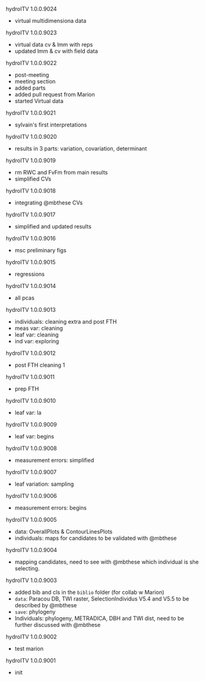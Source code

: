 hydroITV 1.0.0.9024
* virtual multidimensiona data

hydroITV 1.0.0.9023
* virtual data cv & lmm with reps
* updated lmm & cv with field data

hydroITV 1.0.0.9022
* post-meeting
* meeting section
* added parts
* added pull request from Marion
* started Virtual data

hydroITV 1.0.0.9021
* sylvain's first interpretations

hydroITV 1.0.0.9020
* results in 3 parts: variation, covariation, determinant

hydroITV 1.0.0.9019
* rm RWC and FvFm from main results
* simplified CVs

hydroITV 1.0.0.9018
* integrating @mbthese CVs

hydroITV 1.0.0.9017
* simplified and updated results

hydroITV 1.0.0.9016
* msc preliminary figs

hydroITV 1.0.0.9015
* regressions

hydroITV 1.0.0.9014
* all pcas

hydroITV 1.0.0.9013
* individuals: cleaning extra and post FTH
* meas var: cleaning
* leaf var: cleaning
* ind var: exploring

hydroITV 1.0.0.9012
* post FTH cleaning 1

hydroITV 1.0.0.9011
* prep FTH

hydroITV 1.0.0.9010
* leaf var: la

hydroITV 1.0.0.9009
* leaf var: begins

hydroITV 1.0.0.9008
* measurement errors: simplified

hydroITV 1.0.0.9007
* leaf variation: sampling

hydroITV 1.0.0.9006
* measurement errors: begins

hydroITV 1.0.0.9005
* data: OverallPlots & ContourLinesPlots
* individuals: maps for candidates to be validated with @mbthese

hydroITV 1.0.0.9004
* mapping candidates, need to see with @mbthese which individual is she selecting.

hydroITV 1.0.0.9003
* added bib and cls in the `biblio` folder (for collab w Marion)
* `data`: Paracou DB, TWI raster, SelectionIndividus V5.4 and V5.5 to be described by @mbthese
* `save`: phylogeny
* Individuals: phylogeny, METRADICA, DBH and TWI dist, need to be further discussed with @mbthese

hydroITV 1.0.0.9002
* test marion

hydroITV 1.0.0.9001 
* init

